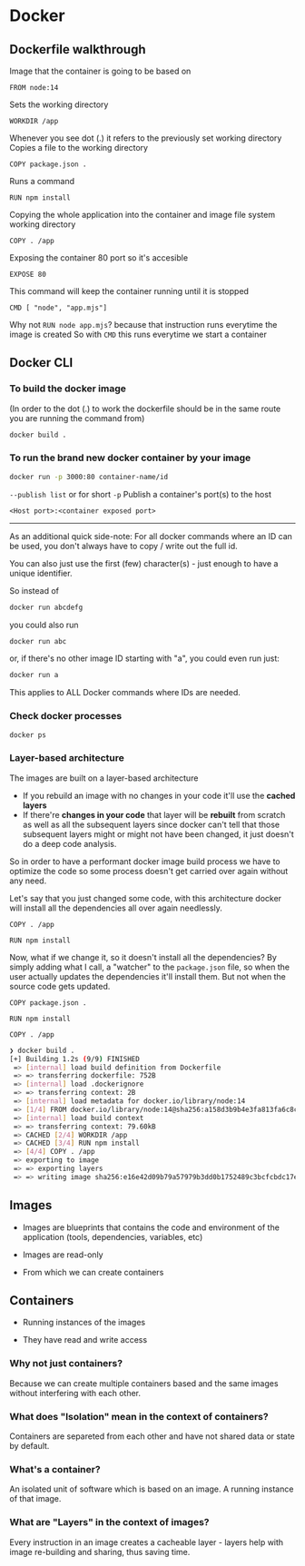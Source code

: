 # Docker

## Dockerfile walkthrough

Image that the container is going to be based on

```docker
FROM node:14
```

Sets the working directory

```docker
WORKDIR /app
```

Whenever you see dot (.) it refers to the previously set working directory
Copies a file to the working directory

```docker
COPY package.json .
```

Runs a command

```docker
RUN npm install
```

Copying the whole application into the container and image file system working directory

```docker
COPY . /app
```

Exposing the container 80 port so it's accesible

```docker
EXPOSE 80
```

This command will keep the container running until it is stopped

```docker
CMD [ "node", "app.mjs"]
```

Why not `RUN node app.mjs`? because that instruction runs everytime the image is created
So with `CMD` this runs everytime we start a container

## Docker CLI

### To build the docker image

(In order to the dot (.) to work the dockerfile should be in the same route you are running the command from)

```bash
docker build .
```

### To run the brand new docker container by your image

```bash
docker run -p 3000:80 container-name/id
```

`--publish list` or for short `-p`
Publish a container's port(s) to the host

`<Host port>:<container exposed port>`

---

As an additional quick side-note: For all docker commands where an ID can be used, you don't always have to copy / write out the full id.

You can also just use the first (few) character(s) - just enough to have a unique identifier.

So instead of

```bash
docker run abcdefg
```

you could also run

```bash
docker run abc
```

or, if there's no other image ID starting with "a", you could even run just:

```bash
docker run a
```

This applies to ALL Docker commands where IDs are needed.

### Check docker processes

```bash
docker ps
```

### Layer-based architecture

The images are built on a layer-based architecture

- If you rebuild an image with no changes in your code it'll use the **cached layers**
- If there're **changes in your code** that layer will be **rebuilt** from scratch as well as all the subsequent layers since docker can't tell that those subsequent layers might or might not have been changed, it just doesn't do a deep code analysis.

So in order to have a performant docker image build process we have to optimize the code so some process doesn't get carried over again without any need.

Let's say that you just changed some code, with this architecture docker will install all the dependencies all over again needlessly.

```docker
COPY . /app

RUN npm install
```

Now, what if we change it, so it doesn't install all the dependencies? By simply adding what I call, a "watcher" to the `package.json` file, so when the user actually updates the dependencies it'll install them. But not when the source code gets updated.

```docker
COPY package.json .

RUN npm install

COPY . /app
```

```bash
❯ docker build .
[+] Building 1.2s (9/9) FINISHED                                                                                   docker:desktop-linux
 => [internal] load build definition from Dockerfile                                                                               0.0s
 => => transferring dockerfile: 752B                                                                                               0.0s
 => [internal] load .dockerignore                                                                                                  0.0s
 => => transferring context: 2B                                                                                                    0.0s
 => [internal] load metadata for docker.io/library/node:14                                                                         0.5s
 => [1/4] FROM docker.io/library/node:14@sha256:a158d3b9b4e3fa813fa6c8c590b8f0a860e015ad4e59bbce5744d2f6fd8461aa                   0.0s
 => [internal] load build context                                                                                                  0.1s
 => => transferring context: 79.60kB                                                                                               0.1s
 => CACHED [2/4] WORKDIR /app                                                                                                      0.0s
 => CACHED [3/4] RUN npm install                                                                                                   0.0s
 => [4/4] COPY . /app                                                                                                              0.3s
 => exporting to image                                                                                                             0.2s
 => => exporting layers                                                                                                            0.2s
 => => writing image sha256:e16e42d09b79a57979b3dd0b1752489c3bcfcbdc17eb9d02e22b5f027fca62b1                                       0.0s
```

## Images

- Images are blueprints that contains the code and environment of the application (tools, dependencies, variables, etc)

- Images are read-only

- From which we can create containers

## Containers

- Running instances of the images

- They have read and write access

### Why not just containers?

Because we can create multiple containers based and the same images without interfering with each other.

### What does "Isolation" mean in the context of containers?

Containers are separeted from each other and have not shared data or state by default.

### What's a container?

An isolated unit of software which is based on an image. A running instance of that image.

### What are "Layers" in the context of images?

Every instruction in an image creates a cacheable layer - layers help with image re-building and sharing, thus saving time.

<p></p>
